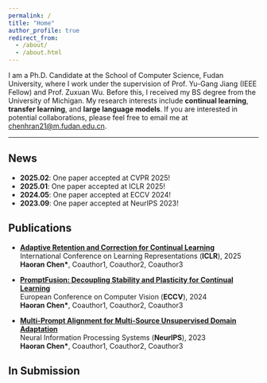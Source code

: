 ```yaml
---
permalink: /
title: "Home"
author_profile: true
redirect_from: 
  - /about/
  - /about.html
---
```


I am a Ph.D. Candidate at the School of Computer Science, Fudan University, where I work under the supervision of Prof. Yu-Gang Jiang (IEEE Fellow) and Prof. Zuxuan Wu. Before this, I received my BS degree from the University of Michigan. My research interests include **continual learning**, **transfer learning**, and **large language models**. If you are interested in potential collaborations, please feel free to email me at chenhran21@m.fudan.edu.cn.

---

## News

- **2025.02**: One paper accepted at CVPR 2025!
- **2025.01**: One paper accepted at ICLR 2025!
- **2024.05**: One paper accepted at ECCV 2024!
- **2023.09**: One paper accepted at NeurIPS 2023!


## Publications

- [**Adaptive Retention and Correction for Continual Learning**](https://arxiv.org/abs/2405.14318v4)  
  International Conference on Learning Representations (**ICLR**), 2025  
  **Haoran Chen\***, Coauthor1, Coauthor2, Coauthor3

- [**PromptFusion: Decoupling Stability and Plasticity for Continual Learning**](https://arxiv.org/abs/2303.07223)  
  European Conference on Computer Vision (**ECCV**), 2024  
  **Haoran Chen\***, Coauthor1, Coauthor2, Coauthor3

- [**Multi-Prompt Alignment for Multi-Source Unsupervised Domain Adaptation**](https://arxiv.org/abs/2209.15210)  
  Neural Information Processing Systems (**NeurIPS**), 2023  
  **Haoran Chen\***, Coauthor1, Coauthor2, Coauthor3


## In Submission




